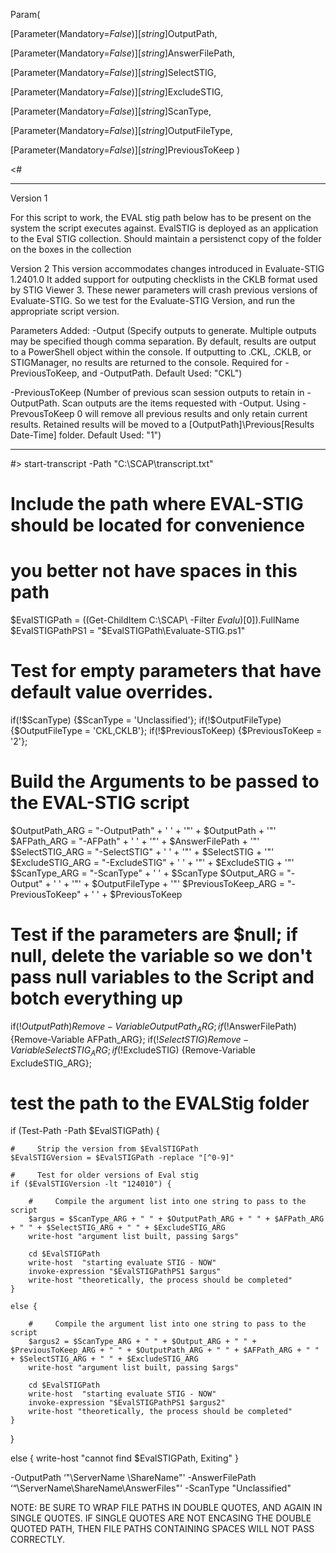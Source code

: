 Param(

[Parameter(Mandatory=$False)]
[string]$OutputPath, 

[Parameter(Mandatory=$False)]
[string]$AnswerFilePath,

[Parameter(Mandatory=$False)]
[string]$SelectSTIG,

[Parameter(Mandatory=$False)]
[string]$ExcludeSTIG,

[Parameter(Mandatory=$False)]
[string]$ScanType,

[Parameter(Mandatory=$False)]
[string]$OutputFileType,

[Parameter(Mandatory=$False)]
[string]$PreviousToKeep
)

<#
******************************************************
Version 1 

For this script to work, the EVAL stig path below has to be
present on the system the script executes against. EvalSTIG
is deployed as an application to the Eval STIG collection. 
Should maintain a persistenct copy of the folder on the boxes
in the collection


Version 2
This version accommodates changes introduced in Evaluate-STIG 1.2401.0
It added support for outputing checklists in the CKLB format 
used by STIG Viewer 3.
These newer parameters will crash previous versions of Evaluate-STIG.
So we test for the Evaluate-STIG Version, and run the appropriate
script version.

Parameters Added: 
-Output (Specify outputs to generate. Multiple outputs may be 
specified though comma separation. By default, results are 
output to a PowerShell object within the console. If outputting 
to .CKL, .CKLB, or STIGManager, no results are returned to the 
console. Required for -PreviousToKeep, and -OutputPath. Default Used: "CKL")

-PreviousToKeep (Number of previous scan session outputs to retain in -OutputPath. Scan outputs are
the items requested with -Output. Using -PrevousToKeep 0 will remove all
previous results and only retain current results. Retained results will be moved to a
[OutputPath]\Previous\[Results Date-Time] folder. Default Used: "1")

******************************************************
#>
start-transcript -Path "C:\SCAP\transcript.txt"

#     Include the path where EVAL-STIG should be located for convenience
#     you better not have spaces in this path
$EvalSTIGPath = ((Get-ChildItem C:\SCAP\ -Filter *Evalu*)[0]).FullName
$EvalSTIGPathPS1 = "$EvalSTIGPath\Evaluate-STIG.ps1"

#     Test for empty parameters that have default value overrides.
if(!$ScanType) {$ScanType = 'Unclassified'};
if(!$OutputFileType) {$OutputFileType = 'CKL,CKLB'};
if(!$PreviousToKeep) {$PreviousToKeep = '2'};

#     Build the Arguments to be passed to the EVAL-STIG script
$OutputPath_ARG = "-OutputPath" + ' ' + '"' + $OutputPath + '"'
$AFPath_ARG = "-AFPath" + ' ' + '"' + $AnswerFilePath + '"'
$SelectSTIG_ARG = "-SelectSTIG" + ' ' + '"' + $SelectSTIG + '"'
$ExcludeSTIG_ARG = "-ExcludeSTIG" + ' ' + '"' + $ExcludeSTIG + '"'
$ScanType_ARG = "-ScanType" + ' ' + $ScanType
$Output_ARG = "-Output" + ' ' + '"' + $OutputFileType + '"'
$PreviousToKeep_ARG = "-PreviousToKeep" + ' ' + $PreviousToKeep

#     Test if the parameters are $null; if null, delete the variable so we don't pass null variables to the Script and botch everything up
if(!$OutputPath) {Remove-Variable OutputPath_ARG};
if(!$AnswerFilePath) {Remove-Variable AFPath_ARG};
if(!$SelectSTIG) {Remove-Variable SelectSTIG_ARG};
if(!$ExcludeSTIG) {Remove-Variable ExcludeSTIG_ARG};


#     test the path to the EVALStig folder
if (Test-Path -Path $EvalSTIGPath) {

    #     Strip the version from $EvalSTIGPath
    $EvalSTIGVersion = $EvalSTIGPath -replace "[^0-9]"

    #     Test for older versions of Eval stig
    if ($EvalSTIGVersion -lt "124010") {

        #     Compile the argument list into one string to pass to the script
        $argus = $ScanType_ARG + " " + $OutputPath_ARG + " " + $AFPath_ARG + " " + $SelectSTIG_ARG + " " + $ExcludeSTIG_ARG 
        write-host "argument list built, passing $args"

        cd $EvalSTIGPath
        write-host  "starting evaluate STIG - NOW"
        invoke-expression "$EvalSTIGPathPS1 $argus"
        write-host "theoretically, the process should be completed"
    } 

    else {

        #     Compile the argument list into one string to pass to the script
        $argus2 = $ScanType_ARG + " " + $Output_ARG + " " + $PreviousToKeep_ARG + " " + $OutputPath_ARG + " " + $AFPath_ARG + " " + $SelectSTIG_ARG + " " + $ExcludeSTIG_ARG 
        write-host "argument list built, passing $args"
    
        cd $EvalSTIGPath
        write-host  "starting evaluate STIG - NOW"
        invoke-expression "$EvalSTIGPathPS1 $argus2"
        write-host "theoretically, the process should be completed"
    }
} 

else {
write-host "cannot find $EvalSTIGPath, Exiting"
}

-OutputPath ‘"\\ServerName \ShareName"' -AnswerFilePath  ‘“\\ServerName\ShareName\AnswerFiles"' -ScanType "Unclassified"

NOTE: BE SURE TO WRAP FILE PATHS IN DOUBLE QUOTES, AND AGAIN IN SINGLE QUOTES. IF SINGLE QUOTES ARE NOT ENCASING THE DOUBLE QUOTED PATH, THEN FILE PATHS CONTAINING SPACES WILL NOT PASS CORRECTLY.

